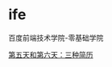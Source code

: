 # ife
百度前端技术学院-零基础学院

<a href="https://jessica-lxh.github.io/ife/D5-D6/resume.html">第五天和第六天：三种简历</a>
